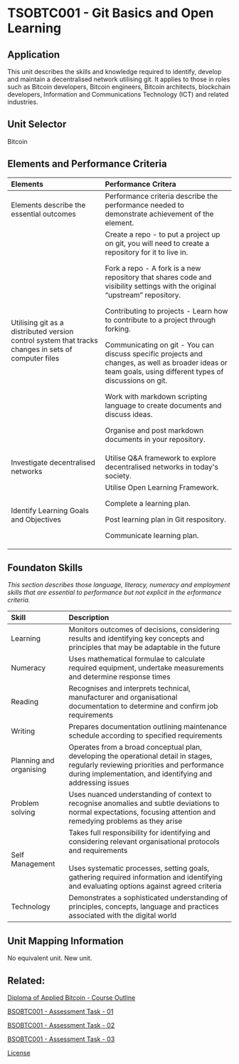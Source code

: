 # TSOBTC001 - Git Basics and Open Learning

## Application
This unit describes the skills and knowledge required to identify, develop and maintain a decentralised network utilising git.
It applies to those in roles such as Bitcoin developers, Bitcoin engineers, Bitcoin architects, blockchain developers, Information and Communications Technology (ICT) and related industries.

## Unit Selector
Bitcoin

## Elements and Performance Criteria
Elements | Performance Critera
| :--- | :---
Elements describe the essential outcomes  | Performance criteria describe the performance needed to demonstrate achievement of the element.
Utilising git as a distributed version control system that tracks changes in sets of computer files  |Create a repo - to put a project up on git, you will need to create a repository for it to live in.<p><p> Fork a repo - A fork is a new repository that shares code and visibility settings with the original “upstream” repository.<p> Contributing to projects - Learn how to contribute to a project through forking.<p>Communicating on git - You can discuss specific projects and changes, as well as broader ideas or team goals, using different types of discussions on git.<p> Work with markdown scripting language to create documents and discuss ideas.<p>Organise and post markdown documents in your repository.
Investigate decentralised networks| Utilise Q&A framework to explore decentralised networks in today's society.
Identify Learning Goals and Objectives |Utilise Open Learning Framework.<p><p>Complete a learning plan.<p>Post learning plan in Git respository.<p>Communicate learning plan.


## Foundaton Skills
*This section describes those language, literacy, numeracy and employment skills that are essential to performance but not explicit in the erformance criteria.*

Skill  | Description
| :--- | :---
Learning |Monitors outcomes of decisions, considering results and identifying key concepts and principles that may be adaptable in the future
Numeracy |Uses mathematical formulae to calculate required equipment, undertake measurements and determine response times
Reading |Recognises and interprets technical, manufacturer and organisational documentation to determine and confirm job requirements
Writing | Prepares documentation outlining maintenance schedule according to specified requirements
Planning and organising |Operates from a broad conceptual plan, developing the operational detail in stages, regularly reviewing priorities and performance during implementation, and identifying and addressing issues
Problem solving |Uses nuanced understanding of context to recognise anomalies and subtle deviations to normal expectations, focusing attention and remedying problems as they arise
Self Management | Takes full responsibility for identifying and considering relevant organisational protocols and requirements<br><br>Uses systematic processes, setting goals, gathering required information and identifying and evaluating options against agreed criteria
Technology |Demonstrates a sophisticated understanding of principles, concepts, language and practices associated with the digital world


## Unit Mapping Information
No equivalent unit. New unit.

## Related:
[Diploma of Applied Bitcoin - Course Outline](/Course-Outline.md)

[BSOBTC001 - Assessment Task - 01](/Assessment-Tasks/TSOBTC001-Assessment-Tasks-01.md)

[BSOBTC001 - Assessment Task - 02](/Assessment-Tasks/TSOBTC001-Assessment-Tasks-02.md)

[BSOBTC001 - Assessment Task - 03](/Assessment-Tasks/TSOBTC001-Assessment-Tasks-03.md)

[License](/LICENSE)

